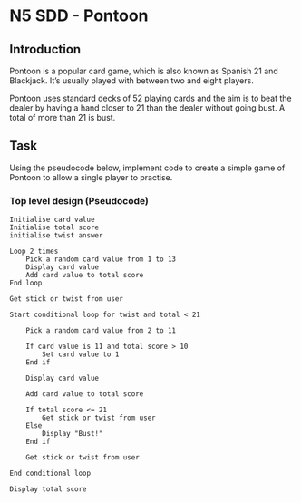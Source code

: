 # N5 SDD - Pontoon


## Introduction

Pontoon is a popular card game, which is also known as Spanish 21 and Blackjack. It’s usually played with between two and eight players.

Pontoon uses standard decks of 52 playing cards and the aim is to beat the dealer by having a hand closer to 21 than the dealer without going bust.  A total of more than 21 is bust.


## Task

Using the pseudocode below, implement code to create a simple game of Pontoon to allow a single player to practise.


### Top level design (Pseudocode)

```
Initialise card value
Initialise total score
initialise twist answer

Loop 2 times
    Pick a random card value from 1 to 13
    Display card value
    Add card value to total score
End loop

Get stick or twist from user

Start conditional loop for twist and total < 21

    Pick a random card value from 2 to 11
    
    If card value is 11 and total score > 10
        Set card value to 1
    End if

    Display card value

    Add card value to total score

    If total score <= 21
        Get stick or twist from user
    Else
        Display "Bust!"
    End if
    
    Get stick or twist from user

End conditional loop

Display total score
```
